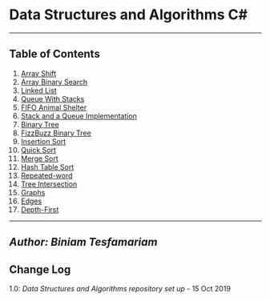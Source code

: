 
# Data Structures and Algorithms C\#
---

## Table of Contents

1) [Array Shift](https://github.com/biniamsea2/data-structures-and-algorithms-401/tree/master/challenges/ArrayShift)
2) [Array Binary Search](https://github.com/biniamsea2/data-structures-and-algorithms-401/tree/master/challenges/BinarySearch)
3) [Linked List](https://github.com/biniamsea2/data-structures-and-algorithms-401/tree/LL-insertions/challenges/LinkedList)
4) [Queue With Stacks](https://github.com/biniamsea2/data-structures-and-algorithms-401/tree/master/challenges/QueueWithStacks)
5) [FIFO Animal Shelter](https://github.com/biniamsea2/data-structures-and-algorithms-401/tree/fifo-animal-shelter)
6) [Stack and a Queue Implementation](https://github.com/biniamsea2/data-structures-and-algorithms-401/tree/stack-and-queue)
7) [Binary Tree](https://github.com/biniamsea2/data-structures-and-algorithms-401/tree/master/DSA/BinaryTrees)
8) [FizzBuzz Binary Tree](https://github.com/biniamsea2/data-structures-and-algorithms-401/tree/fizzbuzz-tree/challenges/FizzBuzzTree)
9) [Insertion Sort](https://github.com/biniamsea2/data-structures-and-algorithms-401/tree/insertionSort/challenges/Insertion%20Sort
)
10) [Quick Sort](https://github.com/biniamsea2/data-structures-and-algorithms-401/tree/quicksort/challenges/QuickSort
)
11) [Merge Sort](https://github.com/biniamsea2/data-structures-and-algorithms-401/tree/mergesort/challenges/MergeSort
)
12) [Hash Table Sort](https://github.com/biniamsea2/data-structures-and-algorithms-401/tree/hashtable/DSA/HashTable
)
13) [Repeated-word](https://github.com/biniamsea2/data-structures-and-algorithms-401/tree/repeated-word/DSA/repeated-words
)
14) [Tree Intersection](https://github.com/biniamsea2/data-structures-and-algorithms-401/tree/tree-intersection/DSA/tree-intersection
)
15) [Graphs](https://github.com/biniamsea2/data-structures-and-algorithms-401/tree/graph/DSA/graphcodechallenge
)
16) [Edges](https://github.com/biniamsea2/data-structures-and-algorithms-401/tree/master/DSA/edges
)
17) [Depth-First](https://github.com/biniamsea2/data-structures-and-algorithms-401/tree/depth-first/DSA/depthfirst
)
---

*Author: Biniam Tesfamariam*
---

## Change Log
1.0: *Data Structures and Algorithms repository set up* - 15 Oct 2019


